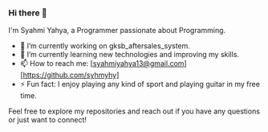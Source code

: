 ### Hi there 👋

I'm Syahmi Yahya, a Programmer passionate about Programming.

- 🔭 I’m currently working on gksb_aftersales_system.
- 🌱 I’m currently learning new technologies and improving my skills.
- 📫 How to reach me: [syahmiyahya13@gmail.com][https://github.com/syhmyhy]
- ⚡ Fun fact: I enjoy playing any kind of sport and playing guitar in my free time.

Feel free to explore my repositories and reach out if you have any questions or just want to connect!
